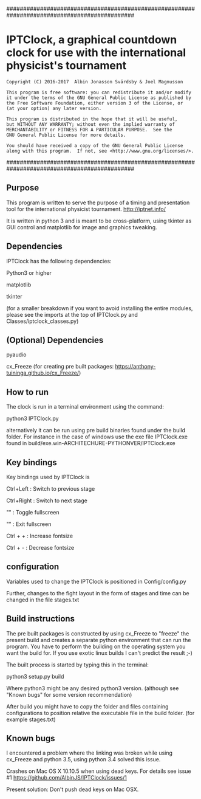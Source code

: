 ##############################################################################################
#  IPTClock, a graphical countdown clock for use with the international physicist's tournament
    Copyright (C) 2016-2017  Albin Jonasson Svärdsby & Joel Magnusson

    This program is free software: you can redistribute it and/or modify
    it under the terms of the GNU General Public License as published by
    the Free Software Foundation, either version 3 of the License, or
    (at your option) any later version.

    This program is distributed in the hope that it will be useful,
    but WITHOUT ANY WARRANTY; without even the implied warranty of
    MERCHANTABILITY or FITNESS FOR A PARTICULAR PURPOSE.  See the
    GNU General Public License for more details.

    You should have received a copy of the GNU General Public License
    along with this program.  If not, see <http://www.gnu.org/licenses/>.
##############################################################################################

## Purpose ##
This program is written to serve the purpose of a timing and presentation tool
for the international physicist tournament. http://iptnet.info/

It is written in python 3 and is meant to be cross-platform, using tkinter as
GUI control and matplotlib for image and graphics tweaking.


## Dependencies ##
IPTClock has the following dependencies:

Python3 or higher

matplotlib

tkinter

(for a smaller breakdown if you want
to avoid installing the entire modules, please see the imports at the top of
IPTClock.py and Classes/iptclock_classes.py)


## (Optional) Dependencies ##
pyaudio

cx_Freeze  (for creating pre built packages: https://anthony-tuininga.github.io/cx_Freeze/)


## How to run ##
The clock is run in a terminal environment using the command:

python3 IPTClock.py

alternatively it can be run using pre build binaries found under the build folder.
For instance in the case of windows use the exe file IPTClock.exe found in
build/exe.win-ARCHITECHURE-PYTHONVER/IPTClock.exe


## Key bindings ##
Key bindings used by IPTClock is

Ctrl+Left : Switch to previous stage

Ctrl+Right : Switch to next stage

"<F11>" : Toggle fullscreen

"<Escape>" : Exit fullscreen

Ctrl + + : Increase fontsize

Ctrl + - : Decrease fontsize


## configuration ##
Variables used to change the IPTClock is positioned in Config/config.py

Further, changes to the fight layout in the form of stages and time can
be changed in the file stages.txt


 
## Build instructions ##
The pre built packages is constructed by using cx_Freeze to "freeze" the present
build and creates a separate python environment that can run the program.
You have to perform the building on the operating system you want the build for.
If you use exotic linux builds I can't predict the result ;-)

The built process is started by typing this in the terminal:

python3 setup.py build

Where python3 might be any desired python3 version.
(although see "Known bugs" for some version recommendation)

After build you might have to copy the folder and files containing configurations
to position relative the executable file in the build folder.
(for example stages.txt)


## Known bugs ##
I encountered a problem where the linking was broken while using cx_Freeze and
python 3.5, using python 3.4 solved this issue.


Crashes on Mac OS X 10.10.5 when using dead keys. For details see issue #1 https://github.com/AlbinJS/IPTClock/issues/1

Present solution: Don't push dead keys on Mac OSX.
